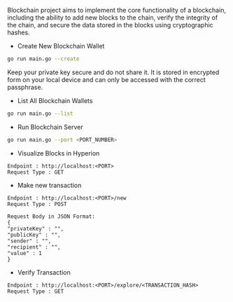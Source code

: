 Blockchain project aims to implement the core functionality of a blockchain, including the ability to add new blocks to the chain, verify the integrity of the chain, and secure the data stored in the blocks using cryptographic hashes.

- Create New Blockchain Wallet
```bash
go run main.go --create
```
Keep your private key secure and do not share it. It is stored in encrypted form on your local device and can only be accessed with the correct passphrase.

- List All Blockchain Wallets
```bash
go run main.go --list
```

- Run Blockchain Server
```bash
go run main.go --port <PORT_NUMBER>
```
- Visualize Blocks in Hyperion
```text
Endpoint : http://localhost:<PORT>
Request Type : GET
```
- Make new transaction
```text
Endpoint : http://localhost:<PORT>/new
Request Type : POST

Request Body in JSON Format:
{
"privateKey" : "",
"publicKey" : "",
"sender" : "",
"recipient" : "",
"value" : 1
}
```
- Verify Transaction
```text
Endpoint : http://localhost:<PORT>/explore/<TRANSACTION_HASH>
Request Type : GET
```